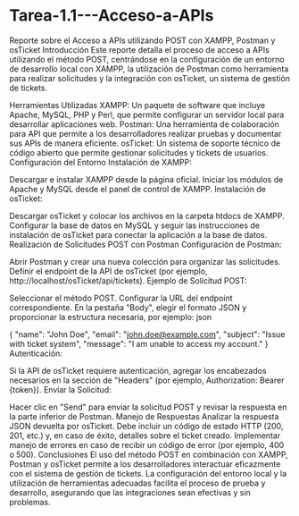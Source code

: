 # Tarea-1.1---Acceso-a-APIs

Reporte sobre el Acceso a APIs utilizando POST con XAMPP, Postman y osTicket
Introducción
Este reporte detalla el proceso de acceso a APIs utilizando el método POST, centrándose en la configuración de un entorno de desarrollo local con XAMPP, la utilización de Postman como herramienta para realizar solicitudes y la integración con osTicket, un sistema de gestión de tickets.

Herramientas Utilizadas
XAMPP: Un paquete de software que incluye Apache, MySQL, PHP y Perl, que permite configurar un servidor local para desarrollar aplicaciones web.
Postman: Una herramienta de colaboración para API que permite a los desarrolladores realizar pruebas y documentar sus APIs de manera eficiente.
osTicket: Un sistema de soporte técnico de código abierto que permite gestionar solicitudes y tickets de usuarios.
Configuración del Entorno
Instalación de XAMPP:

Descargar e instalar XAMPP desde la página oficial.
Iniciar los módulos de Apache y MySQL desde el panel de control de XAMPP.
Instalación de osTicket:

Descargar osTicket y colocar los archivos en la carpeta htdocs de XAMPP.
Configurar la base de datos en MySQL y seguir las instrucciones de instalación de osTicket para conectar la aplicación a la base de datos.
Realización de Solicitudes POST con Postman
Configuración de Postman:

Abrir Postman y crear una nueva colección para organizar las solicitudes.
Definir el endpoint de la API de osTicket (por ejemplo, http://localhost/osTicket/api/tickets).
Ejemplo de Solicitud POST:

Seleccionar el método POST.
Configurar la URL del endpoint correspondiente.
En la pestaña "Body", elegir el formato JSON y proporcionar la estructura necesaria, por ejemplo:
json

{
    "name": "John Doe",
    "email": "john.doe@example.com",
    "subject": "Issue with ticket system",
    "message": "I am unable to access my account."
}
Autenticación:

Si la API de osTicket requiere autenticación, agregar los encabezados necesarios en la sección de "Headers" (por ejemplo, Authorization: Bearer {token}).
Enviar la Solicitud:

Hacer clic en "Send" para enviar la solicitud POST y revisar la respuesta en la parte inferior de Postman.
Manejo de Respuestas
Analizar la respuesta JSON devuelta por osTicket. Debe incluir un código de estado HTTP (200, 201, etc.) y, en caso de éxito, detalles sobre el ticket creado.
Implementar manejo de errores en caso de recibir un código de error (por ejemplo, 400 o 500).
Conclusiones
El uso del método POST en combinación con XAMPP, Postman y osTicket permite a los desarrolladores interactuar eficazmente con el sistema de gestión de tickets. La configuración del entorno local y la utilización de herramientas adecuadas facilita el proceso de prueba y desarrollo, asegurando que las integraciones sean efectivas y sin problemas.
